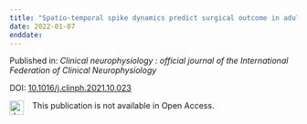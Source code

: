 ```yaml
---
title: "Spatio-temporal spike dynamics predict surgical outcome in adult focal epilepsy."
date: 2022-01-07
enddate:
---
```


Published in: *Clinical neurophysiology : official journal of the International Federation of Clinical Neurophysiology*

DOI: [10.1016/j.clinph.2021.10.023](https://doi.org/10.1016/j.clinph.2021.10.023)

<img src=https://upload.wikimedia.org/wikipedia/commons/thumb/0/0e/Closed_Access_logo_transparent.svg/1200px-Closed_Access_logo_transparent.svg.png alt="drawing" width="25" align="left"/> &nbsp;&nbsp;&nbsp;This publication is not available in Open Access.


